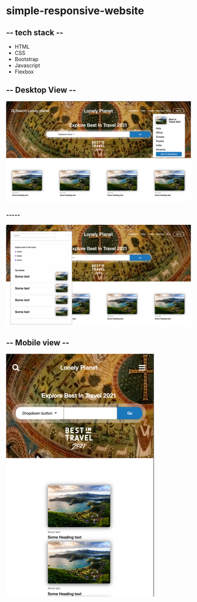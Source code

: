 # simple-responsive-website

## -- tech stack --

<ul>
  <li>HTML</li>
  <li>CSS</li>
  <li>Bootstrap</li>
  <li>Javascript</li>
  <li>Flexbox</li>
</ul>

## -- Desktop View -- 

<img src = "/assets/images/Screenshot 2021-03-10 at 6.36.53 PM.png">

### -----

<img src = "/assets/images/Screenshot 2021-03-10 at 6.37.11 PM.png">

## -- Mobile view --

<img src = "/assets/images/Screenshot 2021-03-10 at 6.37.52 PM.png">


